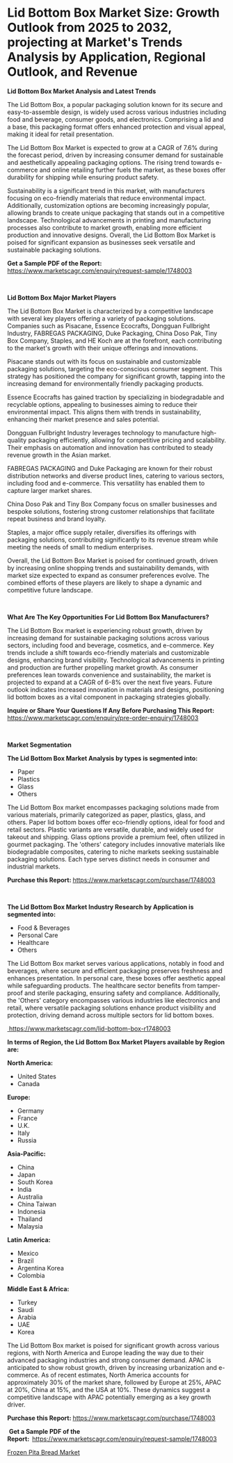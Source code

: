 <p><h1>Lid Bottom Box Market Size: Growth Outlook from 2025 to 2032, projecting at Market's Trends Analysis by Application, Regional Outlook, and Revenue</h1></p><p><strong>Lid Bottom Box Market Analysis and Latest Trends</strong></p>
<p><p>The Lid Bottom Box, a popular packaging solution known for its secure and easy-to-assemble design, is widely used across various industries including food and beverage, consumer goods, and electronics. Comprising a lid and a base, this packaging format offers enhanced protection and visual appeal, making it ideal for retail presentation.</p><p>The Lid Bottom Box Market is expected to grow at a CAGR of 7.6% during the forecast period, driven by increasing consumer demand for sustainable and aesthetically appealing packaging options. The rising trend towards e-commerce and online retailing further fuels the market, as these boxes offer durability for shipping while ensuring product safety.</p><p>Sustainability is a significant trend in this market, with manufacturers focusing on eco-friendly materials that reduce environmental impact. Additionally, customization options are becoming increasingly popular, allowing brands to create unique packaging that stands out in a competitive landscape. Technological advancements in printing and manufacturing processes also contribute to market growth, enabling more efficient production and innovative designs. Overall, the Lid Bottom Box Market is poised for significant expansion as businesses seek versatile and sustainable packaging solutions.</p></p>
<p><strong>Get a Sample PDF of the Report:&nbsp;</strong> <a href="https://www.marketscagr.com/enquiry/request-sample/1748003?utm_campaign=3534&utm_medium=2&utm_source=Github&utm_content=ia&utm_term=05042025&utm_id=lid-bottom-box">https://www.marketscagr.com/enquiry/request-sample/1748003</a></p>
<p>&nbsp;</p>
<p><strong>Lid Bottom Box Major Market Players</strong></p>
<p><p>The Lid Bottom Box Market is characterized by a competitive landscape with several key players offering a variety of packaging solutions. Companies such as Pisacane, Essence Ecocrafts, Dongguan Fullbright Industry, FABREGAS PACKAGING, Duke Packaging, China Doso Pak, Tiny Box Company, Staples, and HE Koch are at the forefront, each contributing to the market's growth with their unique offerings and innovations.</p><p>Pisacane stands out with its focus on sustainable and customizable packaging solutions, targeting the eco-conscious consumer segment. This strategy has positioned the company for significant growth, tapping into the increasing demand for environmentally friendly packaging products. </p><p>Essence Ecocrafts has gained traction by specializing in biodegradable and recyclable options, appealing to businesses aiming to reduce their environmental impact. This aligns them with trends in sustainability, enhancing their market presence and sales potential.</p><p>Dongguan Fullbright Industry leverages technology to manufacture high-quality packaging efficiently, allowing for competitive pricing and scalability. Their emphasis on automation and innovation has contributed to steady revenue growth in the Asian market.</p><p>FABREGAS PACKAGING and Duke Packaging are known for their robust distribution networks and diverse product lines, catering to various sectors, including food and e-commerce. This versatility has enabled them to capture larger market shares.</p><p>China Doso Pak and Tiny Box Company focus on smaller businesses and bespoke solutions, fostering strong customer relationships that facilitate repeat business and brand loyalty.</p><p>Staples, a major office supply retailer, diversifies its offerings with packaging solutions, contributing significantly to its revenue stream while meeting the needs of small to medium enterprises. </p><p>Overall, the Lid Bottom Box Market is poised for continued growth, driven by increasing online shopping trends and sustainability demands, with market size expected to expand as consumer preferences evolve. The combined efforts of these players are likely to shape a dynamic and competitive future landscape.</p></p>
<p>&nbsp;</p>
<p><strong>What Are The Key Opportunities For Lid Bottom Box Manufacturers?</strong></p>
<p><p>The Lid Bottom Box market is experiencing robust growth, driven by increasing demand for sustainable packaging solutions across various sectors, including food and beverage, cosmetics, and e-commerce. Key trends include a shift towards eco-friendly materials and customizable designs, enhancing brand visibility. Technological advancements in printing and production are further propelling market growth. As consumer preferences lean towards convenience and sustainability, the market is projected to expand at a CAGR of 6-8% over the next five years. Future outlook indicates increased innovation in materials and designs, positioning lid bottom boxes as a vital component in packaging strategies globally.</p></p>
<p><strong>Inquire or Share Your Questions If Any Before Purchasing This Report:</strong> <a href="https://www.marketscagr.com/enquiry/pre-order-enquiry/1748003?utm_campaign=3534&utm_medium=2&utm_source=Github&utm_content=ia&utm_term=05042025&utm_id=lid-bottom-box">https://www.marketscagr.com/enquiry/pre-order-enquiry/1748003</a></p>
<p>&nbsp;</p>
<p><strong>Market Segmentation</strong></p>
<p><strong>The Lid Bottom Box Market Analysis by types is segmented into:</strong></p>
<p><ul><li>Paper</li><li>Plastics</li><li>Glass</li><li>Others</li></ul></p>
<p><p>The Lid Bottom Box market encompasses packaging solutions made from various materials, primarily categorized as paper, plastics, glass, and others. Paper lid bottom boxes offer eco-friendly options, ideal for food and retail sectors. Plastic variants are versatile, durable, and widely used for takeout and shipping. Glass options provide a premium feel, often utilized in gourmet packaging. The 'others' category includes innovative materials like biodegradable composites, catering to niche markets seeking sustainable packaging solutions. Each type serves distinct needs in consumer and industrial markets.</p></p>
<p><strong>Purchase this Report:&nbsp;</strong><a href="https://www.marketscagr.com/purchase/1748003?utm_campaign=3534&utm_medium=2&utm_source=Github&utm_content=ia&utm_term=05042025&utm_id=lid-bottom-box">https://www.marketscagr.com/purchase/1748003</a></p>
<p>&nbsp;</p>
<p><strong>The Lid Bottom Box Market Industry Research by Application is segmented into:</strong></p>
<p><ul><li>Food & Beverages</li><li>Personal Care</li><li>Healthcare</li><li>Others</li></ul></p>
<p><p>The Lid Bottom Box market serves various applications, notably in food and beverages, where secure and efficient packaging preserves freshness and enhances presentation. In personal care, these boxes offer aesthetic appeal while safeguarding products. The healthcare sector benefits from tamper-proof and sterile packaging, ensuring safety and compliance. Additionally, the 'Others' category encompasses various industries like electronics and retail, where versatile packaging solutions enhance product visibility and protection, driving demand across multiple sectors for lid bottom boxes.</p></p>
<p><a href="https://www.marketscagr.com/lid-bottom-box-r1748003?utm_campaign=3534&utm_medium=2&utm_source=Github&utm_content=ia&utm_term=05042025&utm_id=lid-bottom-box">&nbsp;https://www.marketscagr.com/lid-bottom-box-r1748003</a></p>
<p><strong>In terms of Region, the Lid Bottom Box Market Players available by Region are:</strong></p>
<p>
    <p> <strong> North America: </strong>
        <ul>
            <li>United States</li>
            <li>Canada</li>
        </ul>
        </p> 
    <p> <strong> Europe: </strong>
        <ul>
            <li>Germany</li>
            <li>France</li>
            <li>U.K.</li>
            <li>Italy</li>
            <li>Russia</li>
        </ul>
        </p> 
    <p> <strong> Asia-Pacific: </strong>
        <ul>
            <li>China</li>
            <li>Japan</li>
            <li>South Korea</li>
            <li>India</li>
            <li>Australia</li>
            <li>China Taiwan</li>
            <li>Indonesia</li>
            <li>Thailand</li>
            <li>Malaysia</li>
        </ul>
        </p> 
    <p> <strong> Latin America: </strong>
        <ul>
            <li>Mexico</li>
            <li>Brazil</li>
            <li>Argentina Korea</li>
            <li>Colombia</li>
        </ul>
        </p> 
    <p> <strong> Middle East & Africa: </strong>
        <ul>
            <li>Turkey</li>
            <li>Saudi</li>
            <li>Arabia</li>
            <li>UAE</li>
            <li>Korea</li>
        </ul>
    </p>
    </p>
<p><p>The Lid Bottom Box market is poised for significant growth across various regions, with North America and Europe leading the way due to their advanced packaging industries and strong consumer demand. APAC is anticipated to show robust growth, driven by increasing urbanization and e-commerce. As of recent estimates, North America accounts for approximately 30% of the market share, followed by Europe at 25%, APAC at 20%, China at 15%, and the USA at 10%. These dynamics suggest a competitive landscape with APAC potentially emerging as a key growth driver.</p></p>
<p><strong>Purchase this Report: </strong><a href="https://www.marketscagr.com/purchase/1748003?utm_campaign=3534&utm_medium=2&utm_source=Github&utm_content=ia&utm_term=05042025&utm_id=lid-bottom-box">https://www.marketscagr.com/purchase/1748003</a></p>
<p>&nbsp;<strong>Get a Sample PDF of the Report:&nbsp;&nbsp;</strong><a href="https://www.marketscagr.com/enquiry/request-sample/1748003?utm_campaign=3534&utm_medium=2&utm_source=Github&utm_content=ia&utm_term=05042025&utm_id=lid-bottom-box">https://www.marketscagr.com/enquiry/request-sample/1748003</a></p>
<p><strong></strong></p>
<p><p><a href="https://github.com/zakkistuey/Market-Research-Report-List-1/blob/main/frozen-pita-bread-market.md?utm_campaign=3534&utm_medium=2&utm_source=Github&utm_content=ia&utm_term=05042025&utm_id=lid-bottom-box">Frozen Pita Bread Market</a></p></p>